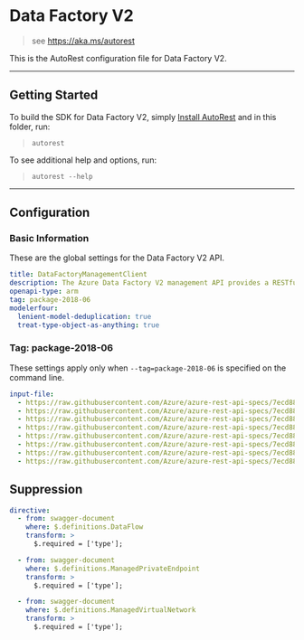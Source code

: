 # Data Factory V2

> see https://aka.ms/autorest

This is the AutoRest configuration file for Data Factory V2.

---

## Getting Started

To build the SDK for Data Factory V2, simply [Install AutoRest](https://aka.ms/autorest/install) and in this folder, run:

> `autorest`

To see additional help and options, run:

> `autorest --help`

---

## Configuration

### Basic Information

These are the global settings for the Data Factory V2 API.

```yaml
title: DataFactoryManagementClient
description: The Azure Data Factory V2 management API provides a RESTful set of web services that interact with Azure Data Factory V2 services.
openapi-type: arm
tag: package-2018-06
modelerfour:
  lenient-model-deduplication: true
  treat-type-object-as-anything: true
```

### Tag: package-2018-06

These settings apply only when `--tag=package-2018-06` is specified on the command line.

```yaml $(tag) == 'package-2018-06'
input-file:
  - https://raw.githubusercontent.com/Azure/azure-rest-api-specs/7ecd888eb76735567e1ff46e548c357e9d6c175f/specification/datafactory/resource-manager/Microsoft.DataFactory/stable/2018-06-01/datafactory.json
  - https://raw.githubusercontent.com/Azure/azure-rest-api-specs/7ecd888eb76735567e1ff46e548c357e9d6c175f/specification/datafactory/resource-manager/Microsoft.DataFactory/stable/2018-06-01/entityTypes/DataFlow.json
  - https://raw.githubusercontent.com/Azure/azure-rest-api-specs/7ecd888eb76735567e1ff46e548c357e9d6c175f/specification/datafactory/resource-manager/Microsoft.DataFactory/stable/2018-06-01/entityTypes/Dataset.json
  - https://raw.githubusercontent.com/Azure/azure-rest-api-specs/7ecd888eb76735567e1ff46e548c357e9d6c175f/specification/datafactory/resource-manager/Microsoft.DataFactory/stable/2018-06-01/entityTypes/IntegrationRuntime.json
  - https://raw.githubusercontent.com/Azure/azure-rest-api-specs/7ecd888eb76735567e1ff46e548c357e9d6c175f/specification/datafactory/resource-manager/Microsoft.DataFactory/stable/2018-06-01/entityTypes/LinkedService.json
  - https://raw.githubusercontent.com/Azure/azure-rest-api-specs/7ecd888eb76735567e1ff46e548c357e9d6c175f/specification/datafactory/resource-manager/Microsoft.DataFactory/stable/2018-06-01/entityTypes/ManagedPrivateEndpoint.json
  - https://raw.githubusercontent.com/Azure/azure-rest-api-specs/7ecd888eb76735567e1ff46e548c357e9d6c175f/specification/datafactory/resource-manager/Microsoft.DataFactory/stable/2018-06-01/entityTypes/Pipeline.json
  - https://raw.githubusercontent.com/Azure/azure-rest-api-specs/7ecd888eb76735567e1ff46e548c357e9d6c175f/specification/datafactory/resource-manager/Microsoft.DataFactory/stable/2018-06-01/entityTypes/Trigger.json
```

## Suppression

```yaml
directive:
  - from: swagger-document
    where: $.definitions.DataFlow
    transform: >
      $.required = ['type'];

  - from: swagger-document
    where: $.definitions.ManagedPrivateEndpoint
    transform: >
      $.required = ['type'];

  - from: swagger-document
    where: $.definitions.ManagedVirtualNetwork
    transform: >
      $.required = ['type'];
```
